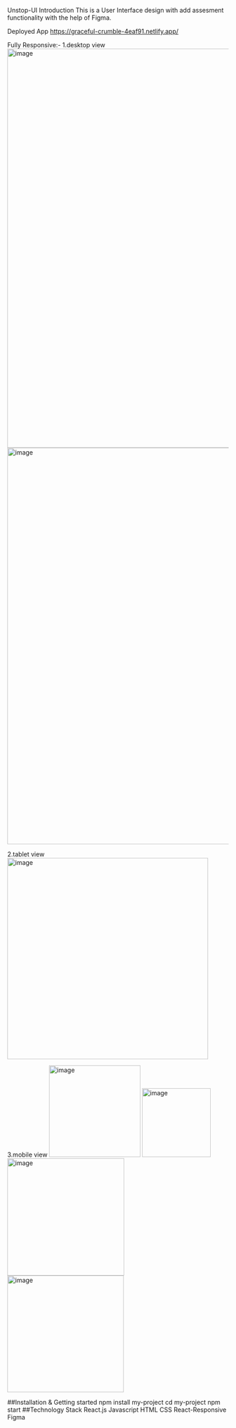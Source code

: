 Unstop-UI
Introduction
This is a User Interface design with add assesment functionality with the help of Figma.

Deployed App
https://graceful-crumble-4eaf91.netlify.app/

Fully Responsive:-
1.desktop view
<img width="906" alt="image" src="https://github.com/ruchipriya1009/Unstop_assn/assets/105973023/667175c4-4526-4c2e-9437-daf717c1ae7f">
<img width="900" alt="image" src="https://github.com/ruchipriya1009/Unstop_assn/assets/105973023/afa17d0b-4e65-4a1a-8b41-25990660c0ab">


2.tablet view
<img width="457" alt="image" src="https://github.com/ruchipriya1009/Unstop_assn/assets/105973023/2a00a359-3de9-4a1b-bb9d-d7a39b2e3293">

3.mobile view
<img width="208" alt="image" src="https://github.com/ruchipriya1009/Unstop_assn/assets/105973023/695f4d5e-5eb6-4419-b211-3b4312b1e8ff">
<img width="156" alt="image" src="https://github.com/ruchipriya1009/Unstop_assn/assets/105973023/1d7c061d-bcc9-42aa-bab5-e62817684f4b">
<img width="266" alt="image" src="https://github.com/ruchipriya1009/Unstop_assn/assets/105973023/5afe8ea5-6eb2-43f4-bb06-dc0a5a57646a">
<img width="265" alt="image" src="https://github.com/ruchipriya1009/Unstop_assn/assets/105973023/5395ebb4-5299-40ac-82a5-37c1226842c7">





##Installation & Getting started
npm install my-project
cd my-project
npm start
##Technology Stack
React.js
Javascript
HTML
CSS
React-Responsive
Figma
